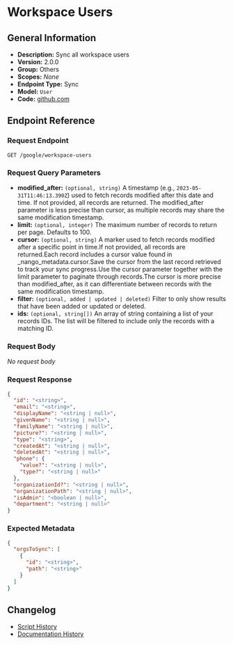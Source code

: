 <!-- BEGIN GENERATED CONTENT -->
# Workspace Users

## General Information

- **Description:** Sync all workspace users
- **Version:** 2.0.0
- **Group:** Others
- **Scopes:** _None_
- **Endpoint Type:** Sync
- **Model:** `User`
- **Code:** [github.com](https://github.com/NangoHQ/integration-templates/tree/main/integrations/google/syncs/workspace-users.ts)


## Endpoint Reference

### Request Endpoint

`GET /google/workspace-users`

### Request Query Parameters

- **modified_after:** `(optional, string)` A timestamp (e.g., `2023-05-31T11:46:13.390Z`) used to fetch records modified after this date and time. If not provided, all records are returned. The modified_after parameter is less precise than cursor, as multiple records may share the same modification timestamp.
- **limit:** `(optional, integer)` The maximum number of records to return per page. Defaults to 100.
- **cursor:** `(optional, string)` A marker used to fetch records modified after a specific point in time.If not provided, all records are returned.Each record includes a cursor value found in _nango_metadata.cursor.Save the cursor from the last record retrieved to track your sync progress.Use the cursor parameter together with the limit parameter to paginate through records.The cursor is more precise than modified_after, as it can differentiate between records with the same modification timestamp.
- **filter:** `(optional, added | updated | deleted)` Filter to only show results that have been added or updated or deleted.
- **ids:** `(optional, string[])` An array of string containing a list of your records IDs. The list will be filtered to include only the records with a matching ID.

### Request Body

_No request body_

### Request Response

```json
{
  "id": "<string>",
  "email": "<string>",
  "displayName": "<string | null>",
  "givenName": "<string | null>",
  "familyName": "<string | null>",
  "picture?": "<string | null>",
  "type": "<string>",
  "createdAt": "<string | null>",
  "deletedAt": "<string | null>",
  "phone": {
    "value?": "<string | null>",
    "type?": "<string | null>"
  },
  "organizationId?": "<string | null>",
  "organizationPath": "<string | null>",
  "isAdmin": "<boolean | null>",
  "department": "<string | null>"
}
```

### Expected Metadata

```json
{
  "orgsToSync": [
    {
      "id": "<string>",
      "path": "<string>"
    }
  ]
}
```

## Changelog

- [Script History](https://github.com/NangoHQ/integration-templates/commits/main/integrations/google/syncs/workspace-users.ts)
- [Documentation History](https://github.com/NangoHQ/integration-templates/commits/main/integrations/google/syncs/workspace-users.md)

<!-- END  GENERATED CONTENT -->

